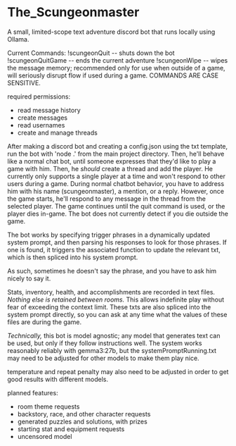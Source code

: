 # The_Scungeonmaster
A small, limited-scope text adventure discord bot that runs locally using Ollama.

Current Commands:
!scungeonQuit -- shuts down the bot
!scungeonQuitGame -- ends the current adventure
!scungeonWipe -- wipes the message memory; recommended only for use when outside of a game, will seriously disrupt flow if used during a game.
COMMANDS ARE CASE SENSITIVE.

required permissions:
- read message history
- create messages
- read usernames
- create and manage threads

After making a discord bot and creating a config.json using the txt template, run the bot with 'node .' from the main project directory.
Then, he'll behave like a normal chat bot, until someone expresses that they'd like to play a game with him. Then, he _should_ create a thread and add the player.
He currently only supports a single player at a time and won't respond to other users during a game.
During normal chatbot behavior, you have to address him with his name (scungeonmaster), a mention, or a reply. However, once the game starts, he'll respond to any message in the thread from the selected player.
The game continues until the quit command is used, or the player dies in-game. The bot does not currently detect if you die outside the game.

The bot works by specifying trigger phrases in a dynamically updated system prompt, and then parsing his responses to look for those phrases. If one is found, it triggers the associated function to update the relevant txt, which is then spliced into his system prompt.

As such, sometimes he doesn't say the phrase, and you have to ask him nicely to say it.

Stats, inventory, health, and accomplishments are recorded in text files. _Nothing else is retained between rooms._ This allows indefinite play without fear of exceeding the context limit. These txts are also spliced into the system prompt directly, so you can ask at any time what the values of these files are during the game.

_Technically,_ this bot is model agnostic; any model that generates text can be used, but only if they follow instructions well. The system works reasonably reliably with gemma3:27b, but the systemPromptRunning.txt may need to be adjusted for other models to make them play nice.

temperature and repeat penalty may also need to be adjusted in order to get good results with different models.

planned features:
- room theme requests
- backstory, race, and other character requests
- generated puzzles and solutions, with prizes
- starting stat and equipment requests
- uncensored model
